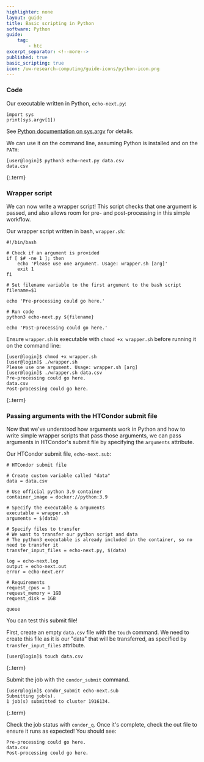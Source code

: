 ```yaml
---
highlighter: none
layout: guide
title: Basic scripting in Python
software: Python
guide:
    tag:
        - htc
excerpt_separator: <!--more-->
published: true
basic_scripting: true
icon: /uw-research-computing/guide-icons/python-icon.png
---
```


### Code
Our executable written in Python, `echo-next.py`:
```
import sys
print(sys.argv[1])
```
See [Python documentation on sys.argv](https://docs.python.org/3/library/sys.html#sys.argv) for details.

We can use it on the command line, assuming Python is installed and on the `PATH`:
```
[user@login]$ python3 echo-next.py data.csv
data.csv
```
{:.term}

### Wrapper script

We can now write a wrapper script! This script checks that one argument is passed, and also allows room for pre- and post-processing in this simple workflow.

Our wrapper script written in bash, `wrapper.sh`:
```
#!/bin/bash

# Check if an argument is provided
if [ $# -ne 1 ]; then
    echo 'Please use one argument. Usage: wrapper.sh [arg]'
    exit 1
fi

# Set filename variable to the first argument to the bash script
filename=$1

echo 'Pre-processing could go here.'

# Run code
python3 echo-next.py ${filename}

echo 'Post-processing could go here.'
```

Ensure `wrapper.sh` is executable with `chmod +x wrapper.sh` before running it on the command line:
```
[user@login]$ chmod +x wrapper.sh
[user@login]$ ./wrapper.sh
Please use one argument. Usage: wrapper.sh [arg]
[user@login]$ ./wrapper.sh data.csv
Pre-processing could go here.
data.csv
Post-processing could go here.
```
{:.term}

### Passing arguments with the HTCondor submit file

Now that we've understood how arguments work in Python and how to write simple wrapper scripts that pass those arguments, we can pass arguments in HTCondor's submit file by specifying the `arguments` attribute.

Our HTCondor submit file, `echo-next.sub`:
```
# HTCondor submit file

# Create custom variable called "data"
data = data.csv

# Use official python 3.9 container
container_image = docker://python:3.9

# Specify the executable & arguments
executable = wrapper.sh
arguments = $(data)

# Specify files to transfer
# We want to transfer our python script and data
# The python3 executable is already included in the container, so no need to transfer it
transfer_input_files = echo-next.py, $(data)

log = echo-next.log
output = echo-next.out
error = echo-next.err

# Requirements
request_cpus = 1
request_memory = 1GB
request_disk = 1GB

queue
```

You can test this submit file!

First, create an empty `data.csv` file with the `touch` command. We need to create this file as it is our "data" that will be transferred, as specified by `transfer_input_files` attribute.
```
[user@login]$ touch data.csv
```
{:.term}

Submit the job with the `condor_submit` command.
```
[user@login]$ condor_submit echo-next.sub
Submitting job(s).
1 job(s) submitted to cluster 1916134.
```
{:.term}

Check the job status with `condor_q`. Once it's complete, check the out file to ensure it runs as expected! You should see:
```
Pre-processing could go here.
data.csv
Post-processing could go here.
```
<!--more-->